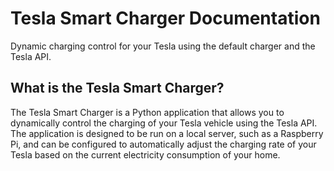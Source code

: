 # Tesla Smart Charger Documentation

Dynamic charging control for your Tesla using the default charger and the Tesla API.

## What is the Tesla Smart Charger?

The Tesla Smart Charger is a Python application that allows you to dynamically control the charging of your Tesla vehicle using the Tesla API. The application is designed to be run on a local server, such as a Raspberry Pi, and can be configured to automatically adjust the charging rate of your Tesla based on the current electricity consumption of your home.